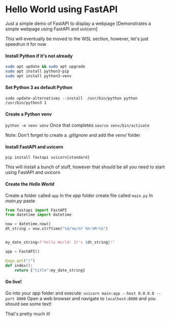 # Hello World using FastAPI


Just a simple demo of FastAPI to display a webpage [Demonstrates a simple webpage using FastAPI and uvicorn]


This will eventually be moved to the WSL section, however, let's just speedrun it for now

#### Install Python if it's not already
```bash
sudo apt update && sudo apt upgrade
sudo apt install python3-pip
sudo apt install python3-venv

```
#### Set Python 3 as default Python
```sudo update-alternatives --install  /usr/bin/python python /usr/bin/python3 1```

#### Create a Python venv

```python -m venv venv``` Once that completes ```source venv/bin/activate```

Note: Don't forget to create a *.gitignore* and add the *venv/* folder 

#### Install FastAPI and uvicorn

```pip install fastapi uvicorn[standard]```

This will install a bunch of stuff, however that should be all you need to start using FastAPI and uvicorn

#### Create the *Hello World*

Create a folder called ```app```
In the *app* folder create file called ```main.py```
In *main.py* paste

```python
from fastapi import FastAPI
from datetime import datetime

now = datetime.now()
dt_string = now.strftime("%d/%m/%Y %H:%M:%S")


my_date_string=f"Hello World! It's {dt_string}!"

app = FastAPI()

@app.get("/")
def index():
    return {"title":my_date_string}

```

#### Go live!

Go into your *app* folder and execute: ```uvicorn main:app --host 0.0.0.0 --port 8000```
Open a web browser and navigate to ```localhost:8000``` and you should see some text!

That's pretty much it!